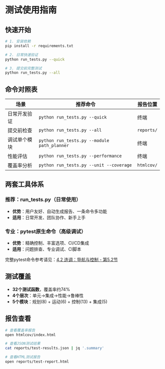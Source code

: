 # 测试使用指南

## 快速开始

```bash
# 1. 安装依赖
pip install -r requirements.txt

# 2. 日常快速验证
python run_tests.py --quick

# 3. 提交前完整测试
python run_tests.py --all
```

## 命令对照表

| 场景 | 推荐命令 | 报告位置 |
|------|---------|---------|
| 日常开发验证 | `python run_tests.py --quick` | 终端 |
| 提交前检查 | `python run_tests.py --all` | `reports/` |
| 调试单个模块 | `python run_tests.py --module path_planner` | 终端 |
| 性能评估 | `python run_tests.py --performance` | 终端 |
| 覆盖率分析 | `python run_tests.py --unit --coverage` | `htmlcov/` |

## 两套工具体系

### 推荐：run_tests.py（日常使用）
- **优势**：用户友好、自动生成报告、一条命令多功能
- **适用**：日常开发、团队协作、新手上手

### 专业：pytest原生命令（高级调试）
- **优势**：精确控制、丰富选项、CI/CD集成
- **适用**：问题排查、专业调试、CI脚本

完整pytest命令参考请见：[4.2 连调：导航与控制 - 第5.2节](./4.2%20连调：导航与控制)

## 测试覆盖

- **32个测试函数**，覆盖率约74%
- **4个层次**：单元→集成→性能→鲁棒性  
- **5个模块**：规划(8) + 运动(6) + 控制(13) + 集成(5)

## 报告查看

```bash
# 查看覆盖率报告
open htmlcov/index.html

# 查看JSON测试结果
cat reports/test-results.json | jq '.summary'

# 查看HTML测试报告
open reports/test-report.html
```
